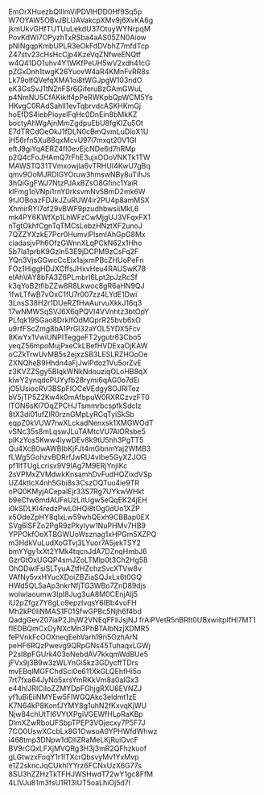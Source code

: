 EmOrXHuezbQIIlmViPDVlHDD0Hf9Sq5p
W7OYAW5OBvJBLUAVakcpXMv9j6XvKA6g
jkmUkvGHfTUTUuLekdU37OtuyWYNrpqM
PovKdWi7OPyzhTxRSba4aAS05ZN0Aiow
pNINgqpKmbUPLR3eOkFdDVbhZ7mfdTcp
Z47stv23cHsHcCjp4KzeVqZNfweENQtf
w4Q41DO1uhv4Y1WKfPeUH5wV2xdh41cG
pZGxDnh1twgK26YuovW4aR4KMnFvRR8s
Lk79olfQVefqXMA1oi8tWGJpgW103ndO
eK3GsSvJ1tN2nFSr6GiferuBzGAmGWuL
p4NmNU5CfAKikIf4pPeRWKpbQpWCM5Ys
HKvgC0RAdSahlI1evTqbrvdcASKHKmGj
hoEfDS4iebPioyelFqHc0DnEin8bMkKZ
boctyAhWgAjnMmZgdpuEbU8fgKIZu5Ot
E7dTRCdOeOkJ1fDLN0cBmQvmLuDioX1U
iH56rfn5Xu88qxMcvU97l7mxqt20V1Gl
eftJ9giYqAERZ4fl0evEjcNDe6d7nRMp
p2Q4cFoJHAmQ7rFhE3ujxOOoVNKTk1TW
MAWSTQ31TVmxowjla6vTRHUI4KwU7gBq
qmv9OoMJRDlGYOruw3hmswNBy8uTihJs
3hQiGgFWJ7NtzPJAxBZsO8Gfinc1YaiR
klFmg1oVNpi1rnY0rksvmNv5BmD2mk6W
9tJOBoazFDJkJZuRUW4ir2PU4p8amMSX
XhmirRYI7of29vBWF9pzudhbwsiiMkL6
mk4PY6KWfXp1LhWFzCwMjgUJ3VFqxFX1
nTgtOkhfCgnTqTMCsLebzHNztXF2unoJ
7QZZYXzkE7Pcr0HumvlPlsmIAhGpG8Mx
ciadasjvPh6OfzGWnnXLqPCkN62x1Hho
5b7Ia1prbK9Gzln53E9jDCPM9zCsFq2F
YQn3VjsGGwcCcEix1ajxmPBcZHUoPeFn
FOz1HiggHDJXCffsJHxvHeu4RAUSwK78
eIAhVAY8bFA3Z6PLmbrI6Lpt2pJzRcSf
k3qYoB2tfibZZw8R8Lkwoc8gR6aHN9QJ
1fwLTfwB7vOxC1fU7r007zz4LYdE1Dwi
3LnsS38H2r1DUeRZfHwAurvuXkkJ16q3
17wNMWSqSVJ6X6qPQVI4VVnhtz3btOpY
PLfqk19SGao8DrklfOdMQprR25bvb6xO
u9rfFScZmg8bA1PrGl32aYOL5YDX5Fcv
8KwYx1VwiUNPITeggeFT2ygutr63Cbo5
yeqZ56mpoMujPxeCkLBefHVDExaOjKAW
oCZkTrwUvMB5s2ejxzSB3LESLRZHOoOe
ZXNQheB9Hhdn4aFjJwlPdoz1Vu5orZvE
z3KVZZSgy5BlqkWNkNdouziqOLoHB8qX
klwY2ynqdcPUYyfb28rymi6qAG0o7dEi
jO5UsiocRV3BSpFIOCeVEdgy8OJRlTez
bV5jTP5Z2Kw4k0mAfbpuW0RXRCzvzFT0
ITON6sKI7OqZPCHJTsmmrbcspfkSdcIz
8tX3di01ufZlR0rznGMpLyRCqTyiSkSb
eqpZ0kVUW7rwXLckadNenxsk1XMGWOdT
vSNc35s8mLqswJLuTAMtcVU7AlORsbe5
pIKzYos5Kww4iywDEv8k9tU5hh3PgTT5
Qu4XcB0wAWBIbKjFJt4mGbnmYaj2WMB3
fLWg5GohzvBDRrfJwRU4vIbe5GyXZJOG
pf1IfTUgLcrisx9V9IAg7M9ERjYnjIKc
2sVPMxZVMdwkKnsamhDvFudHOZixdVSp
UZ4ktIcX4nh5Gbi8s3CszOQTuu4ie9TR
oPQ0KMyjACepalEjr33S7Rg7UYkwWHkt
b9eCfw6mdAUFeUzLitUgw5eQqEK24jEH
i0kSDLKl4redzPwL0HQl8tOg0dUo1XZP
x5OdeZpHY8qlxLw59whQExh9CBBap0EX
SVg6lSFZo2PgR9zPkyIyw1NuPHMv7HB9
YPPOkfOoXTBGWUoWsznag1xHPGm5XZPQ
m3HdkVuLudXoGTvj3LYuor7A5jekTSY2
bmYYgy1xXt2YMk4tqcnJdA7DZnqHmbJ6
GzrGtOxUGQP4smJZoLTMlp0t3Ch2Hg58
OhODwlFsiSLTyuAZtfHZchzSvcXTVw8v
VAfNy5vxHYucXDoiZBZiaSQJxLx6t0GQ
HWd5QL5aAp3nkrNfjTG3WBo7ZnD89djs
woIwIaoumw3IpI8Jug3uA8M0CEnjAlj5
iU2pZfgz7Y8gLo9epzIvqsY6IBb4vuFH
Mh2kP0IiNMAS1F01SfwGPBc5Njh6f4bd
QadgGevZ07iaP2JhjW2VNEqFFIiJsjNJ
frAiPVetR5nBRIt0UBxwiitpIfHl7MT1
fIEDBQmCxOyNXcMn3PhBTAIbNzjXDMR5
fePVnkFcOOXneqEehVarh19ri5OzhArN
peHF6RQzPwevg9QRpGNs45TuhaqxLGWj
P2sI8pFGUrk403oNebdAV7kkqmWdBUe5
jFVx9j3B9w3zWLYnGi5kz3GDycffTDrs
mvEBqlMGFChdSci0e611XkGLQEhfHi5o
7rt7fxa64JyNo5xrsYmRKkVm8a0aIGx3
e44hIJRlCiIoZZMYDpFGhjgRXU6EVNZJ
yf1uBiEiiNMYEw5FIWGQAkc3eldmt1zE
K7N64kP8KonfJYMY8g1uhN2fKxvqKjWU
Njw84chUtTI6VYtXPgiVGEWfHLpRaKBp
DlmXZwRboUFSbpTPEP3VOjecxy7P5F7J
7CO0UswXCcbLx8G1OwsoA0YPHWfdWhwz
i468tmp3DNpw1dDlIZRaMeLKjRuiOvcF
BV9rCQxLFXjMVQRg3H3j3mR2QFhzkuof
gLGtwzxFoqY1r1ITXcrQbsvyMv1YxMvp
e1Z2skncJqCUkhlYYrz6FCNxUzX6G77s
8SU3hZZHzTkTFHJWSHwdT72wY1gc8FfM
4LIVJu81m3fsU1R13IUT5oaLhiOj5d7l
